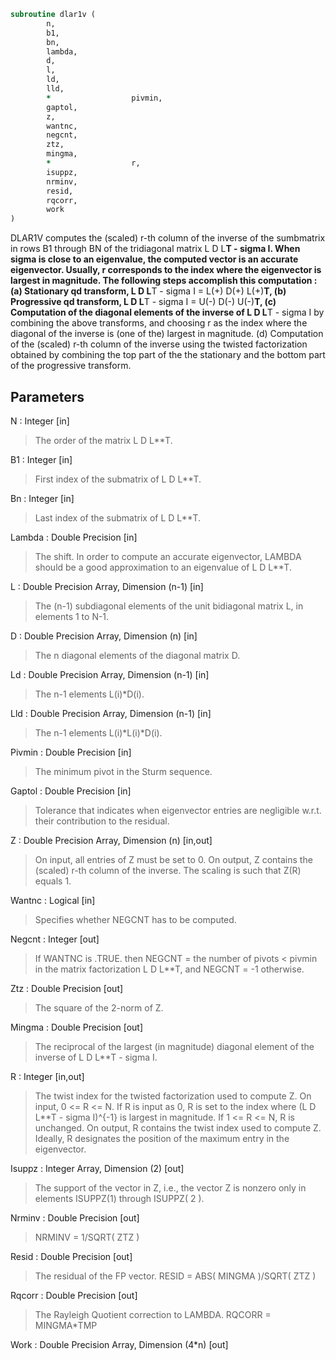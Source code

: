 ```fortran
subroutine dlar1v (
		n,
		b1,
		bn,
		lambda,
		d,
		l,
		ld,
		lld,
		*                  pivmin,
		gaptol,
		z,
		wantnc,
		negcnt,
		ztz,
		mingma,
		*                  r,
		isuppz,
		nrminv,
		resid,
		rqcorr,
		work
)
```

 DLAR1V computes the (scaled) r-th column of the inverse of
 the sumbmatrix in rows B1 through BN of the tridiagonal matrix
 L D L**T - sigma I. When sigma is close to an eigenvalue, the
 computed vector is an accurate eigenvector. Usually, r corresponds
 to the index where the eigenvector is largest in magnitude.
 The following steps accomplish this computation :
 (a) Stationary qd transform,  L D L**T - sigma I = L(+) D(+) L(+)**T,
 (b) Progressive qd transform, L D L**T - sigma I = U(-) D(-) U(-)**T,
 (c) Computation of the diagonal elements of the inverse of
     L D L**T - sigma I by combining the above transforms, and choosing
     r as the index where the diagonal of the inverse is (one of the)
     largest in magnitude.
 (d) Computation of the (scaled) r-th column of the inverse using the
     twisted factorization obtained by combining the top part of the
     the stationary and the bottom part of the progressive transform.

## Parameters
N : Integer [in]
> The order of the matrix L D L**T.

B1 : Integer [in]
> First index of the submatrix of L D L**T.

Bn : Integer [in]
> Last index of the submatrix of L D L**T.

Lambda : Double Precision [in]
> The shift. In order to compute an accurate eigenvector,
> LAMBDA should be a good approximation to an eigenvalue
> of L D L**T.

L : Double Precision Array, Dimension (n-1) [in]
> The (n-1) subdiagonal elements of the unit bidiagonal matrix
> L, in elements 1 to N-1.

D : Double Precision Array, Dimension (n) [in]
> The n diagonal elements of the diagonal matrix D.

Ld : Double Precision Array, Dimension (n-1) [in]
> The n-1 elements L(i)*D(i).

Lld : Double Precision Array, Dimension (n-1) [in]
> The n-1 elements L(i)*L(i)*D(i).

Pivmin : Double Precision [in]
> The minimum pivot in the Sturm sequence.

Gaptol : Double Precision [in]
> Tolerance that indicates when eigenvector entries are negligible
> w.r.t. their contribution to the residual.

Z : Double Precision Array, Dimension (n) [in,out]
> On input, all entries of Z must be set to 0.
> On output, Z contains the (scaled) r-th column of the
> inverse. The scaling is such that Z(R) equals 1.

Wantnc : Logical [in]
> Specifies whether NEGCNT has to be computed.

Negcnt : Integer [out]
> If WANTNC is .TRUE. then NEGCNT = the number of pivots < pivmin
> in the  matrix factorization L D L**T, and NEGCNT = -1 otherwise.

Ztz : Double Precision [out]
> The square of the 2-norm of Z.

Mingma : Double Precision [out]
> The reciprocal of the largest (in magnitude) diagonal
> element of the inverse of L D L**T - sigma I.

R : Integer [in,out]
> The twist index for the twisted factorization used to
> compute Z.
> On input, 0 <= R <= N. If R is input as 0, R is set to
> the index where (L D L**T - sigma I)^{-1} is largest
> in magnitude. If 1 <= R <= N, R is unchanged.
> On output, R contains the twist index used to compute Z.
> Ideally, R designates the position of the maximum entry in the
> eigenvector.

Isuppz : Integer Array, Dimension (2) [out]
> The support of the vector in Z, i.e., the vector Z is
> nonzero only in elements ISUPPZ(1) through ISUPPZ( 2 ).

Nrminv : Double Precision [out]
> NRMINV = 1/SQRT( ZTZ )

Resid : Double Precision [out]
> The residual of the FP vector.
> RESID = ABS( MINGMA )/SQRT( ZTZ )

Rqcorr : Double Precision [out]
> The Rayleigh Quotient correction to LAMBDA.
> RQCORR = MINGMA*TMP

Work : Double Precision Array, Dimension (4*n) [out]

